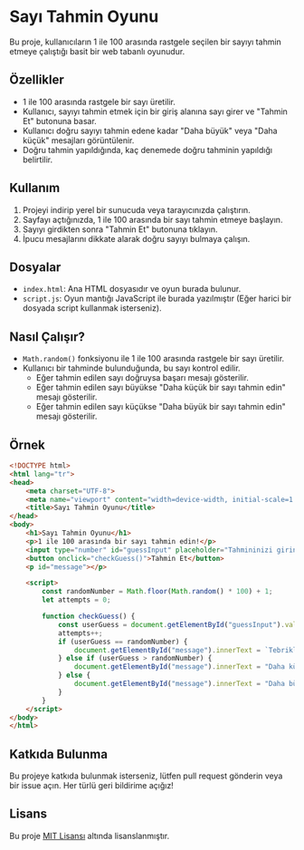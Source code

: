 # Sayı Tahmin Oyunu

Bu proje, kullanıcıların 1 ile 100 arasında rastgele seçilen bir sayıyı tahmin etmeye çalıştığı basit bir web tabanlı oyunudur.

## Özellikler

- 1 ile 100 arasında rastgele bir sayı üretilir.
- Kullanıcı, sayıyı tahmin etmek için bir giriş alanına sayı girer ve "Tahmin Et" butonuna basar.
- Kullanıcı doğru sayıyı tahmin edene kadar "Daha büyük" veya "Daha küçük" mesajları görüntülenir.
- Doğru tahmin yapıldığında, kaç denemede doğru tahminin yapıldığı belirtilir.

## Kullanım

1. Projeyi indirip yerel bir sunucuda veya tarayıcınızda çalıştırın.
2. Sayfayı açtığınızda, 1 ile 100 arasında bir sayı tahmin etmeye başlayın.
3. Sayıyı girdikten sonra "Tahmin Et" butonuna tıklayın.
4. İpucu mesajlarını dikkate alarak doğru sayıyı bulmaya çalışın.

## Dosyalar

- `index.html`: Ana HTML dosyasıdır ve oyun burada bulunur.
- `script.js`: Oyun mantığı JavaScript ile burada yazılmıştır (Eğer harici bir dosyada script kullanmak isterseniz).

## Nasıl Çalışır?

- `Math.random()` fonksiyonu ile 1 ile 100 arasında rastgele bir sayı üretilir.
- Kullanıcı bir tahminde bulunduğunda, bu sayı kontrol edilir.
  - Eğer tahmin edilen sayı doğruysa başarı mesajı gösterilir.
  - Eğer tahmin edilen sayı büyükse "Daha küçük bir sayı tahmin edin" mesajı gösterilir.
  - Eğer tahmin edilen sayı küçükse "Daha büyük bir sayı tahmin edin" mesajı gösterilir.

## Örnek

```html
<!DOCTYPE html>
<html lang="tr">
<head>
    <meta charset="UTF-8">
    <meta name="viewport" content="width=device-width, initial-scale=1.0">
    <title>Sayı Tahmin Oyunu</title>
</head>
<body>
    <h1>Sayı Tahmin Oyunu</h1>
    <p>1 ile 100 arasında bir sayı tahmin edin!</p>
    <input type="number" id="guessInput" placeholder="Tahmininizi girin">
    <button onclick="checkGuess()">Tahmin Et</button>
    <p id="message"></p>

    <script>
        const randomNumber = Math.floor(Math.random() * 100) + 1;
        let attempts = 0;

        function checkGuess() {
            const userGuess = document.getElementById("guessInput").value;
            attempts++;
            if (userGuess == randomNumber) {
                document.getElementById("message").innerText = `Tebrikler! ${attempts} denemede doğru tahmin ettiniz.`;
            } else if (userGuess > randomNumber) {
                document.getElementById("message").innerText = "Daha küçük bir sayı tahmin edin.";
            } else {
                document.getElementById("message").innerText = "Daha büyük bir sayı tahmin edin.";
            }
        }
    </script>
</body>
</html>
```

## Katkıda Bulunma

Bu projeye katkıda bulunmak isterseniz, lütfen pull request gönderin veya bir issue açın. Her türlü geri bildirime açığız!

## Lisans

Bu proje [MIT Lisansı](LICENSE) altında lisanslanmıştır.

